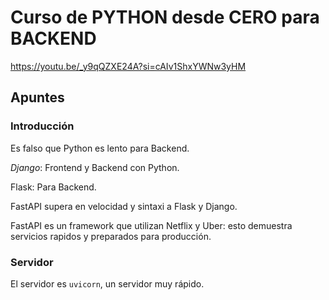 # Curso de PYTHON desde CERO para BACKEND

<https://youtu.be/_y9qQZXE24A?si=cAIv1ShxYWNw3yHM>


## Apuntes

### Introducción

Es falso que Python es lento para Backend.

*Django*: Frontend y Backend con Python.

Flask: Para Backend.

FastAPI supera en velocidad y sintaxi a Flask y Django.

FastAPI es un framework que utilizan Netflix y Uber: esto demuestra servicios rapidos y preparados para producción.

### Servidor
El servidor es `uvicorn`, un servidor muy rápido.
